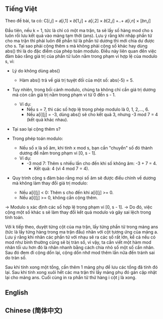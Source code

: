 ## Tiếng Việt

Theo đề bài, ta có: C[𝑖,𝑗] = 𝑎[𝑖,1] × 𝑏[1,𝑗] + 𝑎[𝑖,2] × 𝑏[2,𝑗] +..+ 𝑎[𝑖,𝑛] × [𝑏𝑛,𝑗] 

Đầu tiên, nếu k = 1, tức là chỉ có một ma trận, ta sẽ lấy số hàng mod cho s luôn rồi lưu kết quả vào mảng tạm thời (ans). Lưu ý rằng khi nhập phần tử cho ma
trận thì phải luôn để phần tử là phần tử dương thì mới chia dư được cho s. Tại sao phải cộng thêm s mà không phải cộng số khác hay dùng abs() thì là do đặc
điểm của phép toán modulo. Điều này liên quan đến việc đảm bảo rằng giá trị của phần tử luôn nằm trong phạm vi hợp lệ của modulo s, vì:

- Lý do không dùng abs()
    - Hàm abs() trả về giá trị tuyệt đối của một số: abs(-5) = 5.
- Tuy nhiên, trong bối cảnh modulo, chúng ta không chỉ cần giá trị dương mà còn cần giá trị nằm trong phạm vi từ 0 đến s - 1.
  - Ví dụ:
    - Nếu s = 7, thì các số hợp lệ trong phép modulo là 0, 1, 2,..., 6.
    - Nếu a[i][j] = -3, dùng abs() sẽ cho kết quả 3, nhưng -3 mod 7 = 4 (kết quả khác nhau).

- Tại sao lại cộng thêm s?
- Trong phép toán modulo:
  - Nếu số x là số âm, khi tính x mod s, bạn cần "chuyển" số đó thành dương để nằm trong phạm vi [0, s - 1].
  - Ví dụ:
    - -3 mod 7: Thêm s nhiều lần cho đến khi số không âm: -3 + 7 = 4.
      - Kết quả: 4 (vì 4 mod 7 = 4).

- Quy trình cộng s đảm bảo rằng mọi số âm sẽ được điều chỉnh về dương mà không làm thay đổi giá trị modulo:
  - Nếu a[i][j] < 0: Thêm s cho đến khi a[i][j] >= 0.
  - Nếu a[i][j] >= 0, không cần cộng thêm.

-> Modulo s xác định các số hợp lệ trong phạm vi [0, s - 1]. 
-> Do đó, việc cộng một số khác s sẽ làm thay đổi kết quả modulo và gây sai lệch trong tính toán.

Với k tiếp theo, duyệt từng cột của ma trận, lấy từng phần tử trong mảng ans (tức là lấy từng hàng trong ma trận đầu) nhân với cột tương ứng của mảng a. Lưu ý rằng khi nhân các phần tử với nhau sẽ ra các số rất lớn, kể cả nếu có mod như bình thường cũng sẽ bị tràn số, vì vậy, ta cần viết một hàm mod nhân tối ưu hơn đó là nhân nhanh bằng cách chia nhỏ số một số cần nhân. Sau đó đem đi cộng dồn lại, cộng dồn nhớ mod thêm lần nữa đến tránh sai do tràn số.

Sau khi tính xong một tổng, cần thêm 1 mảng phụ để lưu các tổng đã tính đó lại. Sau khi tính xong xuôi hết các ma trận thì lấy mảng phụ đó gán cập nhật lại cho mảng ans. Cuối cùng in ra phần tử thứ hàng i cột j là xong.

## English



## Chinese (简体中文)

